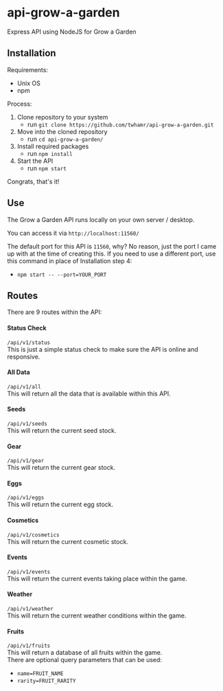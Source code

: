 # api-grow-a-garden
Express API using NodeJS for Grow a Garden

## Installation
Requirements:
- Unix OS
- npm

Process:
1. Clone repository to your system
   - run ```git clone https://github.com/twhamr/api-grow-a-garden.git```
2. Move into the cloned repository
   - run ```cd api-grow-a-garden/```
3. Install required packages
   - run ```npm install```
4. Start the API
   - run ```npm start```

Congrats, that's it!

## Use
The Grow a Garden API runs locally on your own server / desktop.

You can access it via ```http://localhost:11560/```

The default port for this API is ```11560```, why? No reason, just the port I came up with at the time of creating this.
If you need to use a different port, use this command in place of Installation step 4:
- ```npm start -- --port=YOUR_PORT```

## Routes
There are 9 routes within the API:

#### Status Check
```/api/v1/status```  
This is just a simple status check to make sure the API is online and responsive.

#### All Data
```/api/v1/all```  
This will return all the data that is available within this API.

#### Seeds
```/api/v1/seeds```  
This will return the current seed stock.

#### Gear
```/api/v1/gear```  
This will return the current gear stock.

#### Eggs
```/api/v1/eggs```  
This will return the current egg stock.

#### Cosmetics
```/api/v1/cosmetics```  
This will return the current cosmetic stock.

#### Events
```/api/v1/events```  
This will return the current events taking place within the game.

#### Weather
```/api/v1/weather```  
This will return the current weather conditions within the game.

#### Fruits
```/api/v1/fruits```  
This will return a database of all fruits within the game.  
There are optional query parameters that can be used:  
- ```name=FRUIT_NAME```
- ```rarity=FRUIT_RARITY```